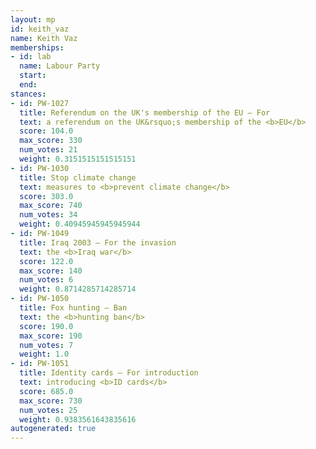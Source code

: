 ```yaml
---
layout: mp
id: keith_vaz
name: Keith Vaz
memberships:
- id: lab
  name: Labour Party
  start: 
  end: 
stances:
- id: PW-1027
  title: Referendum on the UK's membership of the EU — For
  text: a referendum on the UK&rsquo;s membership of the <b>EU</b>
  score: 104.0
  max_score: 330
  num_votes: 21
  weight: 0.3151515151515151
- id: PW-1030
  title: Stop climate change
  text: measures to <b>prevent climate change</b>
  score: 303.0
  max_score: 740
  num_votes: 34
  weight: 0.40945945945945944
- id: PW-1049
  title: Iraq 2003 — For the invasion
  text: the <b>Iraq war</b>
  score: 122.0
  max_score: 140
  num_votes: 6
  weight: 0.8714285714285714
- id: PW-1050
  title: Fox hunting — Ban
  text: the <b>hunting ban</b>
  score: 190.0
  max_score: 190
  num_votes: 7
  weight: 1.0
- id: PW-1051
  title: Identity cards — For introduction
  text: introducing <b>ID cards</b>
  score: 685.0
  max_score: 730
  num_votes: 25
  weight: 0.9383561643835616
autogenerated: true
---
```

